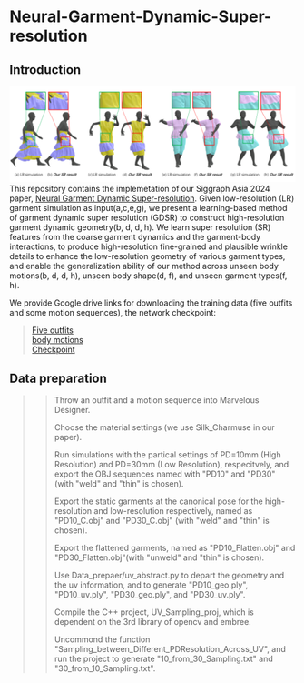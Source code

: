 # Neural-Garment-Dynamic-Super-resolution

## Introduction
![](teaser.png) <br />
This repository contains the implemetation of our Siggraph Asia 2024 paper, [Neural Garment Dynamic Super-resolution](https://github.com/MengZephyr/Neural-Garment-Dynamic-Super-resolution/blob/main/papers/GDSR_SIGA_2024.pdf). Given low-resolution (LR) garment simulation as input(a,c,e,g), we present a learning-based method of garment dynamic super resolution (GDSR) to construct high-resolution garment dynamic geometry(b, d, d, h). We learn super resolution (SR) features from the coarse garment dynamics and the garment-body interactions, to produce high-resolution fine-grained and plausible wrinkle details to enhance the low-resolution geometry of various garment types, and enable the generalization ability of our method across unseen body motions(b, d, d, h), unseen body shape(d, f), and unseen garment types(f, h).

We provide Google drive links for downloading the training data (five outfits and some motion sequences), the network checkpoint:
>[Five outfits](https://drive.google.com/drive/folders/1vNkcLLMDHyUzN40RE6x8LbNXIjQ3LspF?usp=sharing) <br />
>[body motions](https://drive.google.com/drive/folders/1tXZCJiVOuLLa2fuOlwrCKhA5_v3vY0eP?usp=sharing) <br />
>[Checkpoint](https://drive.google.com/file/d/1lrYa4SK0uH1IdjrvzjBHyD-a-tc60BCe/view?usp=sharing) <br />

## Data preparation
>> Throw an outfit and a motion sequence into Marvelous Designer.
>> 
>> Choose the material settings (we use Silk_Charmuse in our paper).
>> 
>> Run simulations with the partical settings of PD=10mm (High Resolution) and PD=30mm (Low Resolution), respecitvely, and export the OBJ sequences named with "PD10" and "PD30" (with "weld" and "thin" is chosen).
>> 
>> Export the static garments at the canonical pose for the high-resolution and low-resolution respectively, named as "PD10_C.obj" and "PD30_C.obj" (with "weld" and "thin" is chosen).
>> 
>> Export the flattened garments, named as "PD10_Flatten.obj" and "PD30_Flatten.obj"(with "unweld" and "thin" is chosen).
>> 
>> Use Data_prepaer/uv_abstract.py to depart the geometry and the uv information, and to generate "PD10_geo.ply", "PD10_uv.ply", "PD30_geo.ply", and "PD30_uv.ply".
>> 
>> Compile the C++ project, UV_Sampling_proj, which is dependent on the 3rd library of opencv and embree.
>> 
>> Uncommond the function "Sampling_between_Different_PDResolution_Across_UV", and run the project to generate "10_from_30_Sampling.txt" and "30_from_10_Sampling.txt".
 
